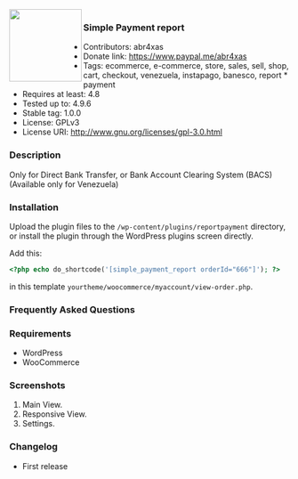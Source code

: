 <img align="left" width="130" src="https://blog.abr4xas.org/icons/apple-icon-180x180.png">

### Simple Payment report 

* Contributors: abr4xas
* Donate link: https://www.paypal.me/abr4xas
* Tags: ecommerce, e-commerce, store, sales, sell, shop, cart, checkout, venezuela, instapago, banesco, report * payment
* Requires at least: 4.8
* Tested up to: 4.9.6
* Stable tag: 1.0.0
* License: GPLv3
* License URI: http://www.gnu.org/licenses/gpl-3.0.html

### Description 

Only for Direct Bank Transfer, or Bank Account Clearing System (BACS) (Available only for Venezuela)

### Installation 

Upload the plugin files to the `/wp-content/plugins/reportpayment` directory, or install the plugin through the WordPress plugins screen directly.

Add this: 

```php
<?php echo do_shortcode('[simple_payment_report orderId="666"]'); ?>
```
in this template `yourtheme/woocommerce/myaccount/view-order.php`.


### Frequently Asked Questions 

### Requirements

* WordPress
* WooCommerce

### Screenshots 

1. Main View.
2. Responsive View.
3. Settings.

### Changelog 

* First release